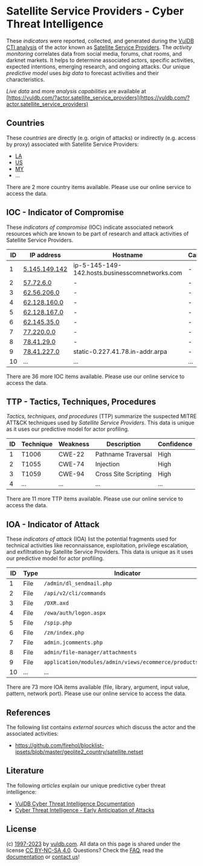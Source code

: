 # Satellite Service Providers - Cyber Threat Intelligence

These _indicators_ were reported, collected, and generated during the [VulDB CTI analysis](https://vuldb.com/?kb.cti) of the actor known as [Satellite Service Providers](https://vuldb.com/?actor.satellite_service_providers). The _activity monitoring_ correlates data from social media, forums, chat rooms, and darknet markets. It helps to determine associated actors, specific activities, expected intentions, emerging research, and ongoing attacks. Our unique _predictive model_ uses _big data_ to forecast activities and their characteristics.

_Live data_ and more _analysis capabilities_ are available at [https://vuldb.com/?actor.satellite_service_providers](https://vuldb.com/?actor.satellite_service_providers)

## Countries

These _countries_ are directly (e.g. origin of attacks) or indirectly (e.g. access by proxy) associated with Satellite Service Providers:

* [LA](https://vuldb.com/?country.la)
* [US](https://vuldb.com/?country.us)
* [MY](https://vuldb.com/?country.my)
* ...

There are 2 more country items available. Please use our online service to access the data.

## IOC - Indicator of Compromise

These _indicators of compromise_ (IOC) indicate associated network resources which are known to be part of research and attack activities of Satellite Service Providers.

ID | IP address | Hostname | Campaign | Confidence
-- | ---------- | -------- | -------- | ----------
1 | [5.145.149.142](https://vuldb.com/?ip.5.145.149.142) | ip-5-145-149-142.hosts.businesscomnetworks.com | - | High
2 | [57.72.6.0](https://vuldb.com/?ip.57.72.6.0) | - | - | High
3 | [62.56.206.0](https://vuldb.com/?ip.62.56.206.0) | - | - | High
4 | [62.128.160.0](https://vuldb.com/?ip.62.128.160.0) | - | - | High
5 | [62.128.167.0](https://vuldb.com/?ip.62.128.167.0) | - | - | High
6 | [62.145.35.0](https://vuldb.com/?ip.62.145.35.0) | - | - | High
7 | [77.220.0.0](https://vuldb.com/?ip.77.220.0.0) | - | - | High
8 | [78.41.29.0](https://vuldb.com/?ip.78.41.29.0) | - | - | High
9 | [78.41.227.0](https://vuldb.com/?ip.78.41.227.0) | static-0.227.41.78.in-addr.arpa | - | High
10 | ... | ... | ... | ...

There are 36 more IOC items available. Please use our online service to access the data.

## TTP - Tactics, Techniques, Procedures

_Tactics, techniques, and procedures_ (TTP) summarize the suspected MITRE ATT&CK techniques used by _Satellite Service Providers_. This data is unique as it uses our predictive model for actor profiling.

ID | Technique | Weakness | Description | Confidence
-- | --------- | -------- | ----------- | ----------
1 | T1006 | CWE-22 | Pathname Traversal | High
2 | T1055 | CWE-74 | Injection | High
3 | T1059 | CWE-94 | Cross Site Scripting | High
4 | ... | ... | ... | ...

There are 11 more TTP items available. Please use our online service to access the data.

## IOA - Indicator of Attack

These _indicators of attack_ (IOA) list the potential fragments used for technical activities like reconnaissance, exploitation, privilege escalation, and exfiltration by Satellite Service Providers. This data is unique as it uses our predictive model for actor profiling.

ID | Type | Indicator | Confidence
-- | ---- | --------- | ----------
1 | File | `/admin/dl_sendmail.php` | High
2 | File | `/api/v2/cli/commands` | High
3 | File | `/DXR.axd` | Medium
4 | File | `/owa/auth/logon.aspx` | High
5 | File | `/spip.php` | Medium
6 | File | `/zm/index.php` | High
7 | File | `admin.jcomments.php` | High
8 | File | `admin/file-manager/attachments` | High
9 | File | `application/modules/admin/views/ecommerce/products.php` | High
10 | ... | ... | ...

There are 73 more IOA items available (file, library, argument, input value, pattern, network port). Please use our online service to access the data.

## References

The following list contains _external sources_ which discuss the actor and the associated activities:

* https://github.com/firehol/blocklist-ipsets/blob/master/geolite2_country/satellite.netset

## Literature

The following _articles_ explain our unique predictive cyber threat intelligence:

* [VulDB Cyber Threat Intelligence Documentation](https://vuldb.com/?kb.cti)
* [Cyber Threat Intelligence - Early Anticipation of Attacks](https://www.scip.ch/en/?labs.20201022)

## License

(c) [1997-2023](https://vuldb.com/?kb.changelog) by [vuldb.com](https://vuldb.com/?kb.about). All data on this page is shared under the license [CC BY-NC-SA 4.0](https://creativecommons.org/licenses/by-nc-sa/4.0/). Questions? Check the [FAQ](https://vuldb.com/?kb.faq), read the [documentation](https://vuldb.com/?kb) or [contact us](https://vuldb.com/?contact)!
